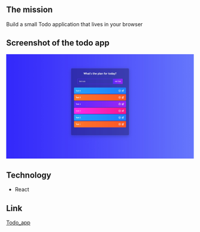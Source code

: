 ## The mission
Build a small Todo application that lives in your browser

## Screenshot of the todo app
![screenshot](./src/images/todoapp.jpg)

## Technology
- React

## Link
[Todo_app](https://amazing-stroopwafel-62de73.netlify.app/index.html)
